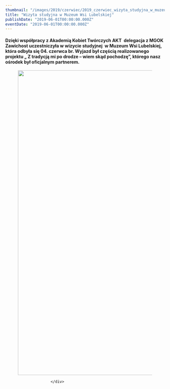 ```yaml
---
thumbnail: "/images/2019/czerwiec/2019_czerwiec_wizyta_studyjna_w_muzeum_wsi_lubelskiej_2019_06_wizyta_studyjna_w_muzeum_wsi_lubelskiej_lublin-wyjzad.jpg"
title: "Wizyta studyjna w Muzeum Wsi Lubelskiej"
publishDate: "2019-06-01T00:00:00.000Z"
eventDate: "2019-06-01T00:00:00.000Z"
---
```


<div class="entry-content">
							
							
<h4 class="wp-block-heading">Dzięki współpracy z Akademią Kobiet Twórczych AKT &nbsp;delegacja z MGOK Zawichost uczestniczyła w wizycie studyjnej&nbsp; w Muzeum Wsi Lubelskiej, która odbyła się 04. czerwca br. Wyjazd był częścią realizowanego projektu „ Z tradycją mi po drodze – wiem skąd pochodzę”, którego nasz ośrodek był oficjalnym partnerem.</h4>



<figure class="wp-block-image"><img fetchpriority="high" decoding="async" width="720" height="960" src="/images/2019/czerwiec/2019_czerwiec_wizyta_studyjna_w_muzeum_wsi_lubelskiej_2019_06_wizyta_studyjna_w_muzeum_wsi_lubelskiej_lublin-wyjzad.jpg" alt="" class="wp-image-6620" srcset="/images/2019/czerwiec/2019_czerwiec_wizyta_studyjna_w_muzeum_wsi_lubelskiej_2019_06_wizyta_studyjna_w_muzeum_wsi_lubelskiej_lublin-wyjzad.jpg 720w, /images/2019/czerwiec/lublin-wyjzad-225x300.jpg 225w" sizes="(max-width: 720px) 100vw, 720px"></figure>
						
						</div>
